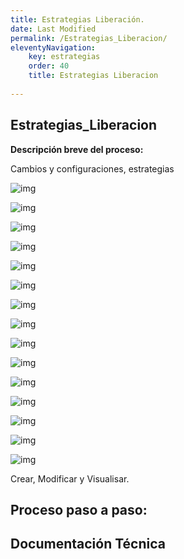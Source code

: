 ```yaml
---
title: Estrategias Liberación.
date: Last Modified
permalink: /Estrategias_Liberacion/
eleventyNavigation:
    key: estrategias
    order: 40
    title: Estrategias Liberacion
   
---
```


## **Estrategias_Liberacion**

**Descripción breve del proceso:**

Cambios y configuraciones, estrategias 

![img](../content/images/Estrategias_Liberacion/edl1.jpg)



![img](../content/images/Estrategias_Liberacion/edl2.jpg)

![img](../content/images/Estrategias_Liberacion/edl3.jpg)

![img](../content/images/Estrategias_Liberacion/edl4.jpg)

![img](../content/images/Estrategias_Liberacion/edl5.jpg)

![img](../content/images/Estrategias_Liberacion/edl6.jpg)

![img](../content/images/Estrategias_Liberacion/edl7.jpg)

![img](../content/images/Estrategias_Liberacion/edl8.jpg)

![img](../content/images/Estrategias_Liberacion/edl9.jpg)

![img](../content/images/Estrategias_Liberacion/edl10.jpg)

![img](../content/images/Estrategias_Liberacion/edl11.jpg)

![img](../content/images/Estrategias_Liberacion/edl12.jpg)

![img](../content/images/Estrategias_Liberacion/edl13.jpg)

![img](../content/images/Estrategias_Liberacion/edl14.jpg)

![img](../content/images/Estrategias_Liberacion/edl15.jpg)





Crear, Modificar y Visualisar.

## Proceso paso a paso:



## Documentación Técnica
